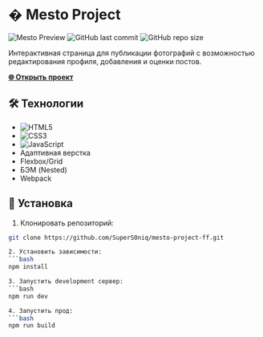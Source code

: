 # � Mesto Project

![Mesto Preview](https://img.shields.io/badge/Preview-Live-success?style=flat&logo=github) 
![GitHub last commit](https://img.shields.io/github/last-commit/SuperS0niq/mesto-project-ff?color=blue&logo=github)
![GitHub repo size](https://img.shields.io/github/repo-size/SuperS0niq/mesto-project-ff?color=success)

Интерактивная страница для публикации фотографий с возможностью редактирования профиля, добавления и оценки постов.

[**🌐 Открыть проект**](https://supers0niq.github.io/mesto-project-ff/)



## 🛠 Технологии

- ![HTML5](https://img.shields.io/badge/-HTML5-E34F26?style=flat-square&logo=html5&logoColor=white)
- ![CSS3](https://img.shields.io/badge/-CSS3-1572B6?style=flat-square&logo=css3)
- ![JavaScript](https://img.shields.io/badge/-JavaScript-F7DF1E?style=flat-square&logo=javascript&logoColor=black)
- Адаптивная верстка
- Flexbox/Grid
- БЭМ (Nested)
- Webpack


## 🚀 Установка

1. Клонировать репозиторий:
```bash
git clone https://github.com/SuperS0niq/mesto-project-ff.git

2. Установить зависимости:
```bash
npm install

3. Запустить development сервер:
```bash
npm run dev

4. Запустить прод:
```bash
npm run build
